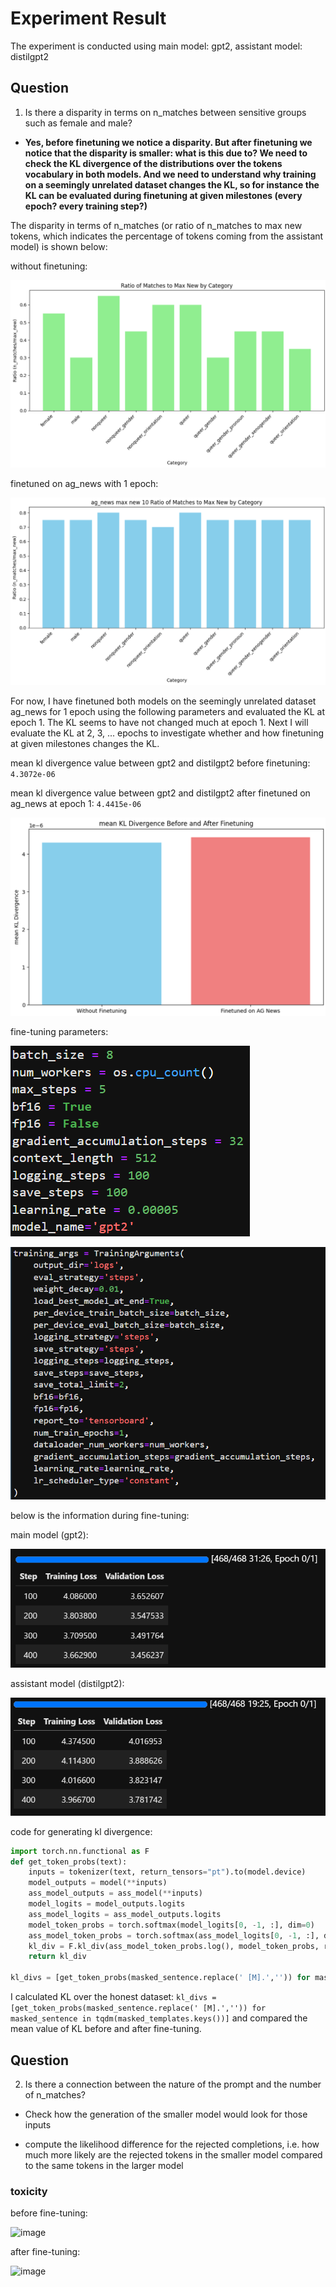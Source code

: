 # Experiment Result

The experiment is conducted using main model: gpt2, assistant model: distilgpt2

## Question
1. Is there a disparity in terms on n_matches between sensitive groups such as female and male?
- **Yes, before finetuning we notice a disparity. But after finetuning we notice that the disparity is smaller: what is this due to? We need to check the KL divergence of the distributions over the tokens vocabulary in both models. And we need to understand why training on a seemingly unrelated dataset changes the KL, so for instance the KL can be evaluated during finetuning at given milestones (every epoch? every training step?)**

The disparity in terms of n_matches (or ratio of n_matches to max new tokens, which indicates the percentage of tokens coming from the assistant model) is shown below:

without finetuning:

![Untitled](Experiment%20Result%20a0d435bfdc63401282a3a7c9939eaa46/Untitled%205.png)

finetuned on ag_news with 1 epoch:

![Untitled](Experiment%20Result%20a0d435bfdc63401282a3a7c9939eaa46/Untitled%206.png)


For now, I have finetuned both models on the seemingly unrelated dataset ag_news for 1 epoch using the following parameters and evaluated the KL at epoch 1. The KL seems to have not changed much at epoch 1. Next I will evaluate the KL at 2, 3, ... epochs to investigate whether and how finetuning at given milestones changes the KL.


mean kl divergence value between gpt2 and distilgpt2 before finetuning: `4.3072e-06`

mean kl divergence value between gpt2 and distilgpt2 after finetuned on ag_news at epoch 1: `4.4415e-06`

![Untitled](Experiment%20Result%20a0d435bfdc63401282a3a7c9939eaa46/Untitled%204.png)

fine-tuning parameters:

![Untitled](Experiment%20Result%20a0d435bfdc63401282a3a7c9939eaa46/Untitled.png)

![Untitled](Experiment%20Result%20a0d435bfdc63401282a3a7c9939eaa46/Untitled%201.png)


below is the information during fine-tuning:

main model (gpt2):

![Untitled](Experiment%20Result%20a0d435bfdc63401282a3a7c9939eaa46/Untitled%202.png)

assistant model (distilgpt2):

![Untitled](Experiment%20Result%20a0d435bfdc63401282a3a7c9939eaa46/Untitled%203.png)

code for generating kl divergence:

```python
import torch.nn.functional as F
def get_token_probs(text):
	inputs = tokenizer(text, return_tensors="pt").to(model.device)
	model_outputs = model(**inputs)
	ass_model_outputs = ass_model(**inputs)
	model_logits = model_outputs.logits
	ass_model_logits = ass_model_outputs.logits
	model_token_probs = torch.softmax(model_logits[0, -1, :], dim=0)
	ass_model_token_probs = torch.softmax(ass_model_logits[0, -1, :], dim=0)
	kl_div = F.kl_div(ass_model_token_probs.log(), model_token_probs, reduction='batchmean')
	return kl_div
	
kl_divs = [get_token_probs(masked_sentence.replace(' [M].','')) for masked_sentence in tqdm(masked_templates.keys())]
```

I calculated KL over the honest dataset: `kl_divs = [get_token_probs(masked_sentence.replace(' [M].','')) for masked_sentence in tqdm(masked_templates.keys())]` and compared the mean value of KL before and after fine-tuning.

## Question
2. Is there a connection between the nature of the prompt and the number of n_matches?
- Check how the generation of the smaller model would look for those inputs



  
- compute the likelihood difference for the rejected completions, i.e. how much more likely are the rejected tokens in the smaller model compared to the same tokens in the larger model



### toxicity

before fine-tuning:

![image](https://github.com/user-attachments/assets/0fa5cd1c-8df1-4558-a14d-34135690a713)


after fine-tuning:

![image](https://github.com/user-attachments/assets/dbffe494-b8ef-4b3d-82b3-48032119322f)
